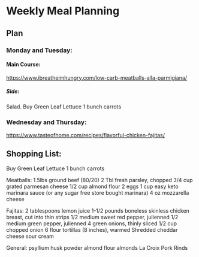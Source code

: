 # Weekly Meal Planning

## Plan 
### Monday and Tuesday:

#### Main Course:
https://www.ibreatheimhungry.com/low-carb-meatballs-alla-parmigiana/

##### Side: 
Salad.
Buy Green Leaf Lettuce
1 bunch carrots

### Wednesday and Thursday:
https://www.tasteofhome.com/recipes/flavorful-chicken-fajitas/


## Shopping List:

Buy Green Leaf Lettuce
1 bunch carrots

Meatballs:
1.5lbs ground beef (80/20)
2 Tbl fresh parsley, chopped
3/4 cup grated parmesan cheese
1/2 cup almond flour
2 eggs
1 cup easy keto marinara sauce (or any sugar free store bought marinara)
4 oz mozzarella cheese

Fajitas:
2 tablespoons lemon juice
1-1/2 pounds boneless skinless chicken breast, cut into thin strips
1/2 medium sweet red pepper, julienned
1/2 medium green pepper, julienned
4 green onions, thinly sliced
1/2 cup chopped onion
6 flour tortillas (8 inches), warmed
Shredded cheddar cheese
sour cream

General:
psyllium husk powder
almond flour 
almonds
La Croix 
Pork Rinds






